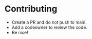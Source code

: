 # Contributing

- Create a PR and do not push to main.
- Add a codeowner to review the code.
- Be nice!

